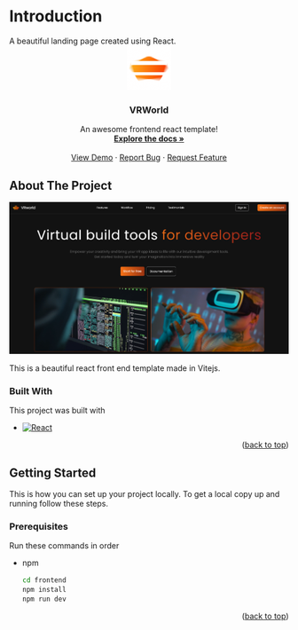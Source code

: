 <h1>Introduction</h1>
A beautiful landing page created using React.

<!-- PROJECT LOGO -->
<br />
<div align="center">
  <a href="https://github.com/s7xdd/Landing">
    <img src="src/assets/logo.png" alt="Logo" width="80" height="80">
  </a>

  <h3 align="center">VRWorld</h3>

  <p align="center">
    An awesome frontend react template!
    <br />
    <a href="https://github.com/s7xdd/Landing"><strong>Explore the docs »</strong></a>
    <br />
    <br />
    <a href="https://github.com/s7xdd/Landing">View Demo</a>
    ·
    <a href="https://github.com/s7xdd/Landing/issues/new?labels=bug&template=bug-report---.md">Report Bug</a>
    ·
    <a href="https://github.com/s7xdd/Landing/issues/new?labels=enhancement&template=feature-request---.md">Request Feature</a>
  </p>
</div>

## About The Project

<img src="src/assets/homepage.png" alt="Homepage">

This is a beautiful react front end template made in Vitejs. 

### Built With

This project was built with

* [![React][React.js]][React-url]

<p align="right">(<a href="#readme-top">back to top</a>)</p>


<!-- GETTING STARTED -->
## Getting Started

This is how you can set up your project locally.
To get a local copy up and running follow these steps.

### Prerequisites

Run these commands in order
* npm
  ```sh
  cd frontend
  npm install
  npm run dev
  ```



<p align="right">(<a href="#readme-top">back to top</a>)</p>

[React.js]: https://img.shields.io/badge/React-20232A?style=for-the-badge&logo=react&logoColor=61DAFB
[React-url]: https://reactjs.org/
